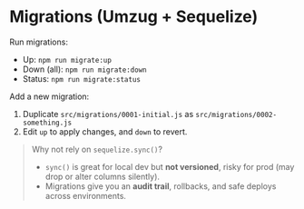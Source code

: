 # Migrations (Umzug + Sequelize)

Run migrations:
- Up: `npm run migrate:up`
- Down (all): `npm run migrate:down`
- Status: `npm run migrate:status`

Add a new migration:
1. Duplicate `src/migrations/0001-initial.js` as `src/migrations/0002-something.js`
2. Edit `up` to apply changes, and `down` to revert.

> Why not rely on `sequelize.sync()`?
> - `sync()` is great for local dev but **not versioned**, risky for prod (may drop or alter columns silently).
> - Migrations give you an **audit trail**, rollbacks, and safe deploys across environments.
